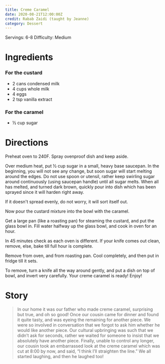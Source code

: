 ```yaml
---
title: Creme Caramel 
date: 2020-08-21T12:00:00Z
credit: Rabab Zaidi (taught by Jeanne)
category: Dessert
---
```

Servings: 6-8
Difficulty: Medium

# Ingredients

### For the custard
* 2 cans condensed milk
* 4 cups whole milk
* 4 eggs
* 2 tsp vanilla extract

### For the caramel
* ½ cup sugar

# Directions
Preheat oven to 240F. Spray ovenproof dish and keep aside.

Over medium heat, put ½ cup sugar in a small, heavy base saucepan. In the beginning, you will not see any change, but soon sugar will start melting around the edges. Do not use spoon or utensil, rather keep swirling sugar around continuously (using saucepan handle) until all sugar melts. When all has melted, and turned dark brown, quickly pour into dish which has been sprayed since it will harden right away. 

If it doesn't spread evenly, do not worry, it will sort itself out. 

Now pour the custard mixture into the bowl with the caramel.

Get a large pan (like a roasting pan) for steaming the custard, and put the glass bowl in. Fill water halfway up the glass bowl, and cook in oven for an hour. 

In 45 minutes check as each oven is different. If your knife comes out clean, remove, else, bake till full hour is complete. 

Remove from oven, and from roasting pan. Cool completely, and then put in fridge till it sets. 

To remove, turn a knife all the way around gently, and put a dish on top of bowl, and invert very carefully. Your creme caramel is ready! Enjoy!

# Story
> In our home it was our father who made creme caramel, surprising but true, and oh so good! Once our cousin came for dinner and found it quite tasty, and was eyeing the remaining for another piece. We were so involved in conversation that we forgot to ask him whether he would like another piece. Our cultural upbringing was such that we didn’t ask for seconds, rather we waited for someone to insist that we absolutely have another piece. Finally, unable to control any longer, our cousin took an embarrassed look at the creme caramel which was cut at 8:00 by now, and said, “I think I’ll straighten the line.” We all started laughing, and then he laughed too!

